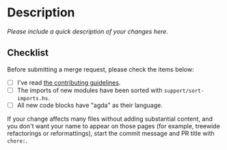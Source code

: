 # Description

_Please include a quick description of your changes here._

## Checklist

Before submitting a merge request, please check the items below:

- [ ] I've read [the contributing guidelines](https://github.com/plt-amy/1lab/blob/main/CONTRIBUTING.md).
- [ ] The imports of new modules have been sorted with `support/sort-imports.hs`.
- [ ] All new code blocks have "agda" as their language.

If your change affects many files without adding substantial content, and
you don't want your name to appear on those pages (for example, treewide
refactorings or reformattings), start the commit message and PR title with `chore:`.

